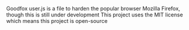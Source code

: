 Goodfox user.js is a file to harden the popular browser Mozilla Firefox, though this is still under development
This project uses the MIT license which means this project is open-source
